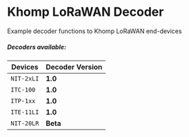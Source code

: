 # Khomp LoRaWAN Decoder
Example decoder functions to Khomp LoRaWAN end-devices

##### Decoders available:

| Devices          | Decoder Version |
| -------------    | :-------------|
| `NIT-2xLI`       | **1.0** |
| `ITC-100`        | **1.0** |
| `ITP-1xx`        | **1.0** |
| `ITE-11LI`       | **1.0** |
| `NIT-20LR`       | **Beta** |

